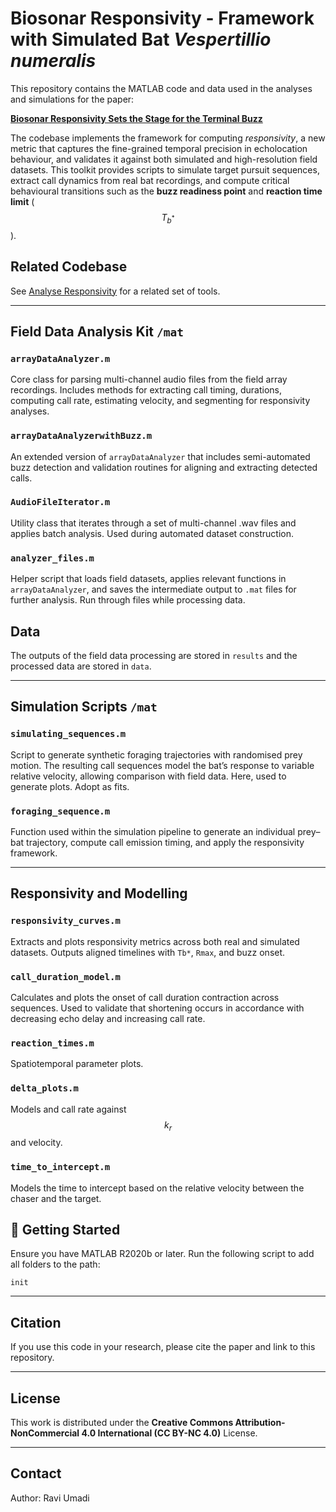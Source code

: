 # Biosonar Responsivity - Framework with Simulated Bat *Vespertillio numeralis*

This repository contains the MATLAB code and data used in the analyses and simulations for the paper:

**[Biosonar Responsivity Sets the Stage for the Terminal Buzz](https://www.biorxiv.org/content/10.1101/2025.06.16.659925v1)**  

The codebase implements the framework for computing *responsivity*, a new metric that captures the fine-grained temporal precision in echolocation behaviour, and validates it against both simulated and high-resolution field datasets. This toolkit provides scripts to simulate target pursuit sequences, extract call dynamics from real bat recordings, and compute critical behavioural transitions such as the **buzz readiness point** and **reaction time limit** ($$T_{b^*}$$).

## Related Codebase

See [Analyse Responsivity](https://github.com/raviumadi/analyse_responsivity) for a related set of tools. 

---

##  Field Data Analysis Kit `/mat`

### `arrayDataAnalyzer.m`  
Core class for parsing multi-channel audio files from the field array recordings. Includes methods for extracting call timing, durations, computing call rate, estimating velocity, and segmenting for responsivity analyses.

### `arrayDataAnalyzerwithBuzz.m`  
An extended version of `arrayDataAnalyzer` that includes semi-automated buzz detection and validation routines for aligning and extracting detected calls.

### `AudioFileIterator.m`

Utility class that iterates through a set of multi-channel .wav files and applies batch analysis. Used during automated dataset construction.

### `analyzer_files.m`  
Helper script that loads field datasets, applies relevant functions in `arrayDataAnalyzer`, and saves the intermediate output to `.mat` files for further analysis. Run through files while processing data. 

## Data

The outputs of the field data processing are stored in `results` and the processed data are stored in `data`. 

---

## Simulation Scripts `/mat`

### `simulating_sequences.m`

Script to generate synthetic foraging trajectories with randomised prey motion. The resulting call sequences model the bat’s response to variable relative velocity, allowing comparison with field data. Here, used to generate plots. Adopt as fits.

### `foraging_sequence.m`  
Function used within the simulation pipeline to generate an individual prey–bat trajectory, compute call emission timing, and apply the responsivity framework.

---

## Responsivity and Modelling

### `responsivity_curves.m`  
Extracts and plots responsivity metrics across both real and simulated datasets. Outputs aligned timelines with `Tb*`, `Rmax`, and buzz onset.

### `call_duration_model.m`  
Calculates and plots the onset of call duration contraction across sequences. Used to validate that shortening occurs in accordance with decreasing echo delay and increasing call rate.

### `reaction_times.m`

Spatiotemporal parameter plots.

### `delta_plots.m`

Models and call rate against $$k_r$$ and velocity.

### `time_to_intercept.m`

Models the time to intercept based on the relative velocity between the chaser and the target.

## 🧪 Getting Started

Ensure you have MATLAB R2020b or later. Run the following script to add all folders to the path:

```
init
```

---

## Citation

If you use this code in your research, please cite the paper and link to this repository.

---

## License

This work is distributed under the **Creative Commons Attribution-NonCommercial 4.0 International (CC BY-NC 4.0)** License.

---

## Contact

Author: Ravi Umadi  
